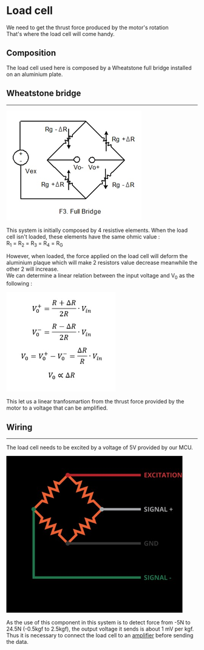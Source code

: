 # Load cell 

We need to get the thrust force produced by the motor's rotation  
That's where the load cell will come handy.

## Composition
The load cell used here is composed by a Wheatstone full bridge installed on an aluminium plate.

## Wheatstone bridge
---

![alt text](images/wheatstone_full_bridge.jpg)

This system is initially composed by 4 resistive elements. When the load cell isn't loaded, these elements have the same ohmic value :  
R<sub>1</sub> = R<sub>2</sub> = R<sub>3</sub> = R<sub>4</sub> = R<sub>G</sub>

However, when loaded, the force applied on the load cell will deform the aluminium plaque which will make 2 resistors value decrease meanwhile the other 2 will increase.  
We can determine a linear relation between the input voltage and V<sub>0</sub> as the following :

![alt text](images/V_0_V_in_relation.jpg)

This let us a linear tranfosmartion from the thrust force provided by the motor to a voltage that can be amplified.

## Wiring
---

The load cell needs to be excited by a voltage of 5V provided by our MCU.

![alt text](images/wheatstone_wiring.jpg)

As the use of this component in this system is to detect force from -5N to 24.5N (-0.5kgf to 2.5kgf), the output voltage it sends is about 1 mV per kgf.  
Thus it is necessary to connect the load cell to an [amplifier](https://github.com/kevinbecquet/Thrust_Control/tree/master/electronics/amplifier) before sending the data.

